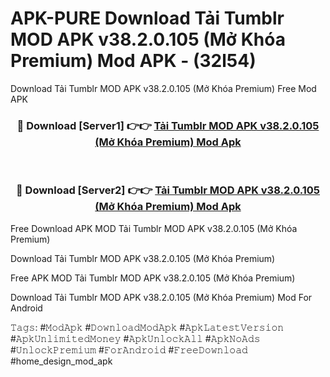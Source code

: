 # APK-PURE Download Tải Tumblr MOD APK v38.2.0.105 (Mở Khóa Premium) Mod APK - (32l54)
Download Tải Tumblr MOD APK v38.2.0.105 (Mở Khóa Premium) Free Mod APK

<div align="center">
<h3>🔴 Download [Server1] 👉👉 <a href="https://apk-comot.site?title=Tải_Tumblr_MOD_APK_v38.2.0.105_(Mở_Khóa_Premium)">Tải Tumblr MOD APK v38.2.0.105 (Mở Khóa Premium) Mod Apk</a></h3><br>

<h3>🔴 Download [Server2] 👉👉 <a href="https://apk-comot.site?title=Tải_Tumblr_MOD_APK_v38.2.0.105_(Mở_Khóa_Premium)">Tải Tumblr MOD APK v38.2.0.105 (Mở Khóa Premium) Mod Apk</a></h3>
</div>


Free Download APK MOD Tải Tumblr MOD APK v38.2.0.105 (Mở Khóa Premium)

Download Tải Tumblr MOD APK v38.2.0.105 (Mở Khóa Premium) 

Free APK MOD Tải Tumblr MOD APK v38.2.0.105 (Mở Khóa Premium) 

Download Tải Tumblr MOD APK v38.2.0.105 (Mở Khóa Premium) Mod For Android

𝚃𝚊𝚐𝚜: #𝙼𝚘𝚍𝙰𝚙𝚔 #𝙳𝚘𝚠𝚗𝚕𝚘𝚊𝚍𝙼𝚘𝚍𝙰𝚙𝚔 #𝙰𝚙𝚔𝙻𝚊𝚝𝚎𝚜𝚝𝚅𝚎𝚛𝚜𝚒𝚘𝚗 #𝙰𝚙𝚔𝚄𝚗𝚕𝚒𝚖𝚒𝚝𝚎𝚍𝙼𝚘𝚗𝚎𝚢 #𝙰𝚙𝚔𝚄𝚗𝚕𝚘𝚌𝚔𝙰𝚕𝚕 #𝙰𝚙𝚔𝙽𝚘𝙰𝚍𝚜 #𝚄𝚗𝚕𝚘𝚌𝚔𝙿𝚛𝚎𝚖𝚒𝚞𝚖 #𝙵𝚘𝚛𝙰𝚗𝚍𝚛𝚘𝚒𝚍 #𝙵𝚛𝚎𝚎𝙳𝚘𝚠𝚗𝚕𝚘𝚊𝚍 #home_design_mod_apk